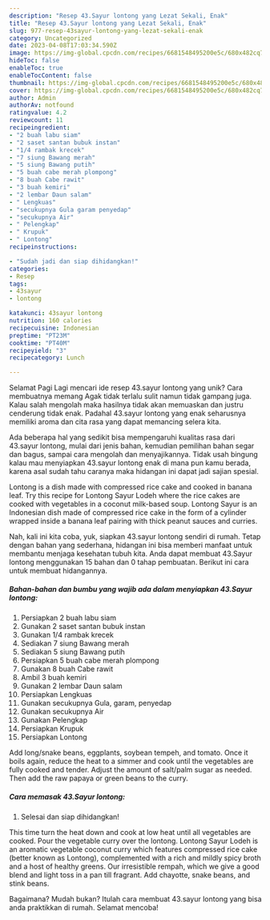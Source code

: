 ```yaml
---
description: "Resep 43.Sayur lontong yang Lezat Sekali, Enak"
title: "Resep 43.Sayur lontong yang Lezat Sekali, Enak"
slug: 977-resep-43sayur-lontong-yang-lezat-sekali-enak
category: Uncategorized
date: 2023-04-08T17:03:34.590Z
image: https://img-global.cpcdn.com/recipes/6681548495200e5c/680x482cq70/43sayur-lontong-foto-resep-utama.jpg
hideToc: false
enableToc: true
enableTocContent: false
thumbnail: https://img-global.cpcdn.com/recipes/6681548495200e5c/680x482cq70/43sayur-lontong-foto-resep-utama.jpg
cover: https://img-global.cpcdn.com/recipes/6681548495200e5c/680x482cq70/43sayur-lontong-foto-resep-utama.jpg
author: Admin
authorAv: notfound
ratingvalue: 4.2
reviewcount: 11
recipeingredient:
- "2 buah labu siam"
- "2 saset santan bubuk instan"
- "1/4 rambak krecek"
- "7 siung Bawang merah"
- "5 siung Bawang putih"
- "5 buah cabe merah plompong"
- "8 buah Cabe rawit"
- "3 buah kemiri"
- "2 lembar Daun salam"
- " Lengkuas"
- "secukupnya Gula garam penyedap"
- "secukupnya Air"
- " Pelengkap"
- " Krupuk"
- " Lontong"
recipeinstructions:

- "Sudah jadi dan siap dihidangkan!"
categories:
- Resep
tags:
- 43sayur
- lontong

katakunci: 43sayur lontong 
nutrition: 160 calories
recipecuisine: Indonesian
preptime: "PT23M"
cooktime: "PT40M"
recipeyield: "3"
recipecategory: Lunch

---
```



Selamat Pagi Lagi mencari ide resep 43.sayur lontong yang unik? Cara membuatnya memang Agak tidak terlalu sulit namun tidak gampang juga. Kalau salah mengolah maka hasilnya tidak akan memuaskan dan justru cenderung tidak enak. Padahal 43.sayur lontong yang enak seharusnya memiliki aroma dan cita rasa yang dapat memancing selera kita.


Ada beberapa hal yang sedikit bisa mempengaruhi kualitas rasa dari 43.sayur lontong, mulai dari jenis bahan, kemudian pemilihan bahan segar dan bagus, sampai cara mengolah dan menyajikannya. Tidak usah bingung kalau mau menyiapkan 43.sayur lontong enak di mana pun kamu berada, karena asal sudah tahu caranya maka hidangan ini dapat jadi sajian spesial.

Lontong is a dish made with compressed rice cake and cooked in banana leaf. Try this recipe for Lontong Sayur Lodeh where the rice cakes are cooked with vegetables in a coconut milk-based soup. Lontong Sayur is an Indonesian dish made of compressed rice cake in the form of a cylinder wrapped inside a banana leaf pairing with thick peanut sauces and curries.


Nah, kali ini kita coba, yuk, siapkan 43.sayur lontong sendiri di rumah. Tetap dengan bahan yang sederhana, hidangan ini bisa memberi manfaat untuk membantu menjaga kesehatan tubuh kita. Anda dapat membuat 43.Sayur lontong menggunakan 15 bahan dan 0 tahap pembuatan. Berikut ini cara untuk membuat hidangannya.

<!--inarticleads1-->

##### Bahan-bahan dan bumbu yang wajib ada dalam menyiapkan 43.Sayur lontong:

1. Persiapkan 2 buah labu siam
1. Gunakan 2 saset santan bubuk instan
1. Gunakan 1/4 rambak krecek
1. Sediakan 7 siung Bawang merah
1. Sediakan 5 siung Bawang putih
1. Persiapkan 5 buah cabe merah plompong
1. Gunakan 8 buah Cabe rawit
1. Ambil 3 buah kemiri
1. Gunakan 2 lembar Daun salam
1. Persiapkan  Lengkuas
1. Gunakan secukupnya Gula, garam, penyedap
1. Gunakan secukupnya Air
1. Gunakan  Pelengkap
1. Persiapkan  Krupuk
1. Persiapkan  Lontong


Add long/snake beans, eggplants, soybean tempeh, and tomato. Once it boils again, reduce the heat to a simmer and cook until the vegetables are fully cooked and tender. Adjust the amount of salt/palm sugar as needed. Then add the raw papaya or green beans to the curry. 

<!--inarticleads2-->

##### Cara memasak 43.Sayur lontong:


1. Selesai dan siap dihidangkan!

This time turn the heat down and cook at low heat until all vegetables are cooked. Pour the vegetable curry over the lontong. Lontong Sayur Lodeh is an aromatic vegetable coconut curry which features compressed rice cake (better known as Lontong), complemented with a rich and mildly spicy broth and a host of healthy greens. Our irresistible rempah, which we give a good blend and light toss in a pan till fragrant. Add chayotte, snake beans, and stink beans. 

Bagaimana? Mudah bukan? Itulah cara membuat 43.sayur lontong yang bisa anda praktikkan di rumah. Selamat mencoba!
